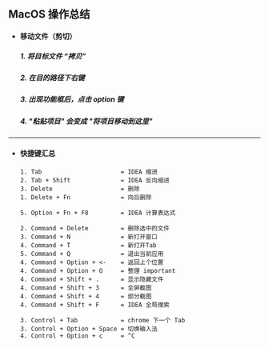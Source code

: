 ## MacOS 操作总结

- #### 移动文件（剪切）
  ##### 1. 将目标文件 “拷贝” 
  ##### 2. 在目的路径下右键 
  ##### 3. 出现功能框后，点击 option 键
  ##### 4. "粘贴项目" 会变成 "将项目移动到这里"



---
- #### 快捷键汇总
  ```
  1. Tab                      = IDEA 缩进
  2. Tab + Shift              = IDEA 反向缩进
  3. Delete                   = 删除
  1. Delete + Fn              = 向后删除

  5. Option + Fn + F8         = IDEA 计算表达式

  2. Command + Delete         = 删除选中的文件
  3. Command + N              = 新打开窗口
  4. Command + T              = 新打开Tab
  5. Command + Q              = 退出当前应用
  4. Command + Option + <-    = 返回上个位置
  4. Command + Option + O     = 整理 important
  4. Command + Shift + .      = 显示隐藏文件
  4. Command + Shift + 3      = 全屏截图
  4. Command + Shift + 4      = 部分截图
  4. Command + Shift + F      = IDEA 全局搜索

  3. Control + Tab            = chrome 下一个 Tab
  3. Control + Option + Space = 切换输入法
  4. Control + Option + c     = ^C







